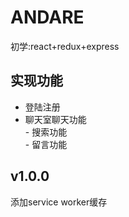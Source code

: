 # ANDARE
初学:react+redux+express
## 实现功能
- 登陆注册
- 聊天室聊天功能  
- 搜索功能  
- 留言功能
## v1.0.0
添加service worker缓存
